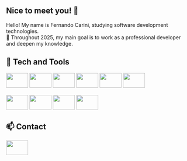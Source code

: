 ## Nice to meet you! 👋

Hello! My name is Fernando Carini, studying software development technologies.<br>
🌟 Throughout 2025, my main goal is to work as a professional developer and deepen my knowledge.

## 👾 Tech and Tools
<div>
    <img src="https://cdn.jsdelivr.net/gh/devicons/devicon/icons/java/java-original.svg" style="width: 60px; height: 40px"/>
    <img src="https://cdn.jsdelivr.net/gh/devicons/devicon@latest/icons/html5/html5-original.svg" style="width: 60px; height: 40px"/>
    <img src="https://cdn.jsdelivr.net/gh/devicons/devicon@latest/icons/css3/css3-original.svg" style="width: 60px; height: 40px"/>
    <img src="https://cdn.jsdelivr.net/gh/devicons/devicon@latest/icons/javascript/javascript-original.svg" style="width: 60px; height: 40px"/>
    <img src="https://cdn.jsdelivr.net/gh/devicons/devicon@latest/icons/typescript/typescript-original.svg" style="width: 60px; height: 40px"/>
    <img src="https://cdn.jsdelivr.net/gh/devicons/devicon@latest/icons/react/react-original.svg" style="width: 60px; height: 40px"/>
</div><br>

<div>
    <img src="https://cdn.jsdelivr.net/gh/devicons/devicon@latest/icons/mysql/mysql-original.svg" style="width: 60px; height: 40px"/>
    <img src="https://cdn.jsdelivr.net/gh/devicons/devicon@latest/icons/jest/jest-plain.svg" style="width: 60px; height: 40px"/>
    <img src="https://cdn.jsdelivr.net/gh/devicons/devicon@latest/icons/tailwindcss/tailwindcss-original.svg" style="width: 60px; height: 40px"/>
    <img src="https://cdn.jsdelivr.net/gh/devicons/devicon@latest/icons/bootstrap/bootstrap-original-wordmark.svg" style="width: 60px; height: 40px"/>
</div>
          
## 📫 Contact
<a href="https://www.linkedin.com/in/fscarini/" target="_blank">
    <img src="https://cdn.jsdelivr.net/gh/devicons/devicon@latest/icons/linkedin/linkedin-original.svg" width="60" height="40"/>
</a>
